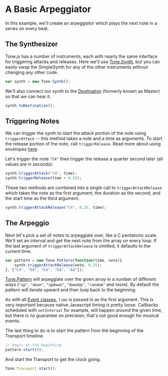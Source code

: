 # A Basic Arpeggiator

In this example, we'll create an arpeggiator which plays the next note in a series on every beat. 

## The Synthesizer

Tone.js has a number of instruments, each with nearly the same interface for triggering attacks and releases. Here we'll use [Tone.Synth](https://tonejs.github.io/docs/Synth), but you can easily swap the SimpleSynth for any of the other instruments without changing any other code.

```javascript
var synth = new Tone.Synth();
```

We'll also connect our synth to the [Destination](https://tonejs.github.io/docs/Destination) (formerly known as Master) so that we can hear it.

```javascript
synth.toDestination();
```

## Triggering Notes

We can trigger the synth to start the attack portion of the note using `triggerAttack` -- this method takes a note and a time as arguments. To start the release portion of the note, call `triggerRelease`. Read more about using envelopes [here](https://github.com/Tonejs/Tone.js/wiki/Envelope).

Let's trigger the note `"C4"` then trigger the release a quarter second later (all values are in seconds):

```javascript
synth.triggerAttack("C4", time);
synth.triggerRelease(time + 0.25);
```

These two methods are combined into a single call to `triggerAttackRelease` which takes the note as the first argument, the duration as the second, and the start time as the third argument. 

```javascript
synth.triggerAttackRelease("C4", 0.25, time);
```

## The Arpeggio

Next let's pick a set of notes to arpeggiate over, like a C pentatonic scale. We'll set an interval and get the next note from the array on every loop. If the last argument of `triggerAttackRelease` is omitted, it defaults to the current time.

```javascript
var pattern = new Tone.Pattern(function(time, note){
	synth.triggerAttackRelease(note, 0.25);
}, ["C4", "D4", "E4", "G4", "A4"]);
```

[Tone.Pattern](https://tonejs.github.io/docs/#Pattern) will arpeggiate over the given array in a number of different ways (`"up"`, `"down"`, `"upDown"`, `"downUp"`, `"random"` and more). By default the pattern will iterate upward and then loop back to the beginning. 

As with all [Event classes](https://github.com/Tonejs/Tone.js/wiki/Events), `time` is passed in as the first argument. This is very important because native Javascript timing is pretty loose. Callbacks scheduled with `setInterval` for example, will happen _around_ the given time, but there is no guarantee on precision; that's not good enough for musical events. 

The last thing to do is to start the pattern from the beginning of the Transport timeline. 

```javascript
// begin at the beginning
pattern.start(0);
```

And start the Transport to get the clock going.

```javascript
Tone.Transport.start();
```